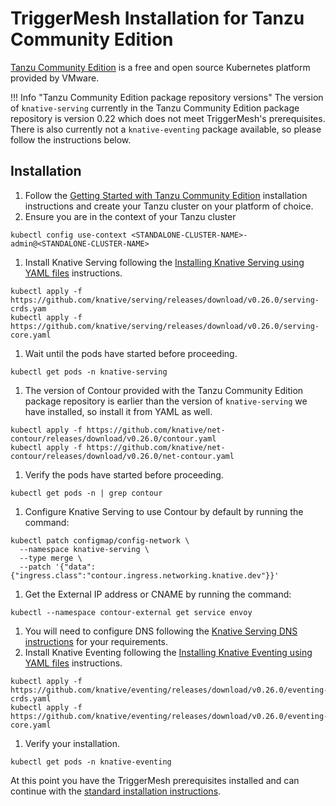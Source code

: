 # TriggerMesh Installation for Tanzu Community Edition

[Tanzu Community Edition](https://tanzucommunityedition.io/) is a free and open source Kubernetes platform provided by VMware.

!!! Info "Tanzu Community Edition package repository versions"
       The version of `knative-serving` currently in the Tanzu Community Edition package repository is version 0.22 which does not meet TriggerMesh's prerequisites. There is also currently not a `knative-eventing` package available, so please follow the instructions below.

## Installation

1. Follow the [Getting Started with Tanzu Community Edition](https://tanzucommunityedition.io/docs/latest/getting-started-standalone/) installation instructions and create your Tanzu cluster on your platform of choice.
1. Ensure you are in the context of your Tanzu cluster
```
kubectl config use-context <STANDALONE-CLUSTER-NAME>-admin@<STANDALONE-CLUSTER-NAME>
```
1. Install Knative Serving following the [Installing Knative Serving using YAML files](https://knative.dev/docs/admin/install/serving/install-serving-with-yaml/) instructions.
```
kubectl apply -f https://github.com/knative/serving/releases/download/v0.26.0/serving-crds.yam
kubectl apply -f https://github.com/knative/serving/releases/download/v0.26.0/serving-core.yaml
```
1. Wait until the pods have started before proceeding.
```
kubectl get pods -n knative-serving
```
1. The version of Contour provided with the Tanzu Community Edition package repository is earlier than the version of `knative-serving` we have installed, so install it from YAML as well.
```
kubectl apply -f https://github.com/knative/net-contour/releases/download/v0.26.0/contour.yaml
kubectl apply -f https://github.com/knative/net-contour/releases/download/v0.26.0/net-contour.yaml
```
1. Verify the pods have started before proceeding.
```
kubectl get pods -n | grep contour
```
1. Configure Knative Serving to use Contour by default by running the command:
```
kubectl patch configmap/config-network \
  --namespace knative-serving \
  --type merge \
  --patch '{"data":{"ingress.class":"contour.ingress.networking.knative.dev"}}'
```
1. Get the External IP address or CNAME by running the command:
```
kubectl --namespace contour-external get service envoy
```
1. You will need to configure DNS following the [Knative Serving DNS instructions](https://knative.dev/docs/admin/install/serving/install-serving-with-yaml/#configure-dns) for your requirements.
1. Install Knative Eventing following the [Installing Knative Eventing using YAML files](https://knative.dev/docs/admin/install/eventing/install-eventing-with-yaml/) instructions.
```
kubectl apply -f https://github.com/knative/eventing/releases/download/v0.26.0/eventing-crds.yaml
kubectl apply -f https://github.com/knative/eventing/releases/download/v0.26.0/eventing-core.yaml
```
1. Verify your installation.
```
kubectl get pods -n knative-eventing
```

At this point you have the TriggerMesh prerequisites installed and can continue with the [standard installation instructions](/guides/installation/#install-the-crds).
